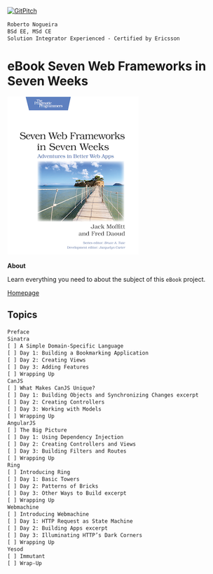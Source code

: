 [![GitPitch](https://gitpitch.com/assets/badge.svg)](https://gitpitch.com/enogrob/ebook-project/master)
```
Roberto Nogueira  
BSd EE, MSd CE
Solution Integrator Experienced - Certified by Ericsson
```
# eBook Seven Web Frameworks in Seven Weeks

![ebook image](assets/ebook.png)

**About**

Learn everything you need to about the subject of this `eBook` project.

[Homepage](https://pragprog.com/book/7web/seven-web-frameworks-in-seven-weeks)

## Topics
```
Preface
Sinatra
[ ] A Simple Domain-Specific Language
[ ] Day 1: Building a Bookmarking Application
[ ] Day 2: Creating Views
[ ] Day 3: Adding Features
[ ] Wrapping Up
CanJS
[ ] What Makes CanJS Unique?
[ ] Day 1: Building Objects and Synchronizing Changes excerpt
[ ] Day 2: Creating Controllers
[ ] Day 3: Working with Models
[ ] Wrapping Up
AngularJS
[ ] The Big Picture
[ ] Day 1: Using Dependency Injection
[ ] Day 2: Creating Controllers and Views
[ ] Day 3: Building Filters and Routes
[ ] Wrapping Up
Ring
[ ] Introducing Ring
[ ] Day 1: Basic Towers
[ ] Day 2: Patterns of Bricks
[ ] Day 3: Other Ways to Build excerpt
[ ] Wrapping Up
Webmachine
[ ] Introducing Webmachine
[ ] Day 1: HTTP Request as State Machine
[ ] Day 2: Building Apps excerpt
[ ] Day 3: Illuminating HTTP’s Dark Corners
[ ] Wrapping Up
Yesod
[ ] Immutant
[ ] Wrap-Up
```
